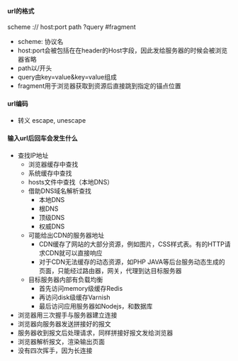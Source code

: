 #### url的格式
scheme :// host:port path ?query #fragment
- scheme: 协议名 
- host:port会被包括在在header的Host字段，因此发给服务器的时候会被浏览器省略
- path以/开头
- query由key=value&key=value组成
- fragment用于浏览器获取到资源后直接跳到指定的锚点位置 

#### url编码
- 转义 escape, unescape

#### 输入url后回车会发生什么
- 查找IP地址
  - 浏览器缓存中查找
  - 系统缓存中查找
  - hosts文件中查找（本地DNS）
  - 借助DNS域名解析查找
    - 本地DNS
    - 根DNS
    - 顶级DNS
    - 权威DNS
  - 可能给出CDN的服务器地址
    - CDN缓存了网站的大部分资源，例如图片，CSS样式表。有的HTTP请求CDN就可以直接响应
    - 对于CDN无法缓存的动态资源，如PHP JAVA等后台服务动态生成的页面，只能经过路由器，网关，代理到达目标服务器
  - 目标服务器内部有负载均衡
    - 首先访问memory级缓存Redis
    - 再访问disk级缓存Varnish
    - 最后访问应用服务器如Nodejs，和数据库
- 浏览器用三次握手与服务器建立连接
- 浏览器向服务器发送拼接好的报文
- 服务器收到报文后处理请求，同样拼接好报文发给浏览器
- 浏览器解析报文，渲染输出页面
- 没有四次挥手，因为长连接